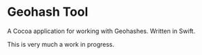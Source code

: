 # Geohash Tool

A Cocoa application for working with Geohashes. Written in Swift.

This is very much a work in progress.
